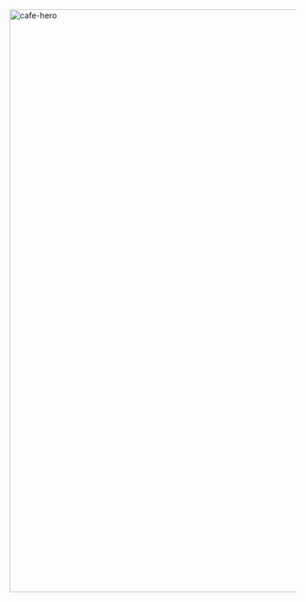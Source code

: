 <img width="1536" height="1024" alt="cafe-hero" src="https://github.com/user-attachments/assets/dc8651bb-c61f-4ebc-b16d-df6732293418" />
<!-- Uploading "cafe-hero.png"... -->
